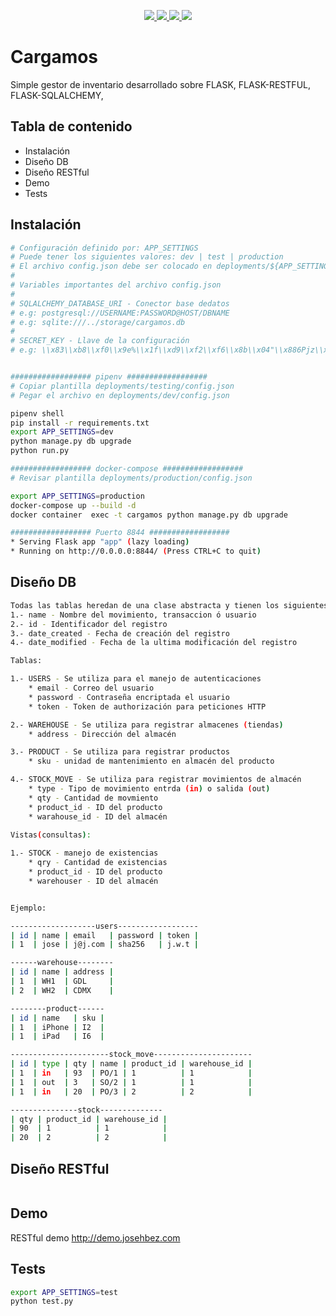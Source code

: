 <p align="center">
    <a href="LICENSE">
        <img src="https://img.shields.io/github/license/josehbez/cargamos?style=flat-square" />
    </a>
    <a href=".pm/version.yml">
        <img src="https://img.shields.io/badge/dynamic/yaml?color=green&label=version&query=version.*&url=https://raw.githubusercontent.com/josehbez/cargamos/master/.pm/version.yml"/>
    </a>
    <a href=".pm/version.yml">
        <img src="https://img.shields.io/badge/dynamic/yaml?color=green&label=prerelease&query=prerelease.*&url=https://raw.githubusercontent.com/josehbez/cargamos/master/.pm/version.yml"/>
    </a href="#">
        <img src="https://github.com/josehbez/cargamos/workflows/Build%20and%20Deploy/badge.svg"/>
    <a>
</a>
</p>

# Cargamos

Simple gestor de inventario desarrollado sobre FLASK, FLASK-RESTFUL, FLASK-SQLALCHEMY, 

## Tabla de contenido

* Instalación
* Diseño DB
* Diseño RESTful
* Demo
* Tests

## Instalación

```bash
# Configuración definido por: APP_SETTINGS
# Puede tener los siguientes valores: dev | test | production
# El archivo config.json debe ser colocado en deployments/${APP_SETTINGS}/config.json
#
# Variables importantes del archivo config.json
#
# SQLALCHEMY_DATABASE_URI - Conector base dedatos
# e.g: postgresql://USERNAME:PASSWORD@HOST/DBNAME 
# e.g: sqlite:///../storage/cargamos.db
#
# SECRET_KEY - Llave de la configuración
# e.g: \\x83\\xb8\\xf0\\x9e%\\x1f\\xd9\\xf2\\xf6\\x8b\\x04"\\x886Pjz\\x9f2M


################## pipenv ##################
# Copiar plantilla deployments/testing/config.json
# Pegar el archivo en deployments/dev/config.json

pipenv shell
pip install -r requirements.txt
export APP_SETTINGS=dev
python manage.py db upgrade
python run.py

################## docker-compose ##################
# Revisar plantilla deployments/production/config.json

export APP_SETTINGS=production
docker-compose up --build -d
docker container  exec -t cargamos python manage.py db upgrade

################## Puerto 8844 ##################
* Serving Flask app "app" (lazy loading)
* Running on http://0.0.0.0:8844/ (Press CTRL+C to quit)
```

## Diseño DB

```bash
Todas las tablas heredan de una clase abstracta y tienen los siguientes campos:
1.- name - Nombre del movimiento, transaccion ó usuario
2.- id - Identificador del registro
3.- date_created - Fecha de creación del registro
4.- date_modified - Fecha de la ultima modificación del registro

Tablas:

1.- USERS - Se utiliza para el manejo de autenticaciones
	* email - Correo del usuario
	* password - Contraseña encriptada el usuario
	* token - Token de authorización para peticiones HTTP

2.- WAREHOUSE - Se utiliza para registrar almacenes (tiendas)
	* address - Dirección del almacén

3.- PRODUCT - Se utiliza para registrar productos
	* sku - unidad de mantenimiento en almacén del producto

4.- STOCK_MOVE - Se utiliza para registrar movimientos de almacén
	* type - Tipo de movimiento entrda (in) o salida (out)
	* qty - Cantidad de movmiento
	* product_id - ID del producto 
	* warahouse_id - ID del almacén

Vistas(consultas):
	
1.- STOCK - manejo de existencias
	* qry - Cantidad de existencias 
	* product_id - ID del producto
	* warehouser - ID del almacén


Ejemplo:

-------------------users------------------
| id | name | email   | password | token |
| 1  | jose | j@j.com | sha256   | j.w.t |

------warehouse--------
| id | name | address | 
| 1  | WH1  | GDL     |
| 2  | WH2  | CDMX    |

--------product------
| id | name   | sku | 
| 1  | iPhone | I2  | 
| 1  | iPad   | I6  |

----------------------stock_move----------------------
| id | type | qty | name | product_id | warehouse_id | 
| 1  | in   | 93  | PO/1 | 1          | 1            |
| 1  | out  | 3   | SO/2 | 1          | 1            |
| 1  | in   | 20  | PO/3 | 2          | 2            |

---------------stock--------------
| qty | product_id | warehouse_id |
| 90  | 1          | 1            |
| 20  | 2          | 2            |


```

## Diseño RESTful

```bash

```



## Demo

RESTful demo http://demo.josehbez.com

## Tests

```bash
export APP_SETTINGS=test
python test.py
```

